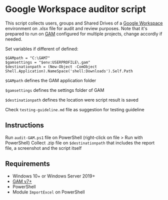 # Google Workspace auditor script

This script collects users, groups and Shared Drives of a [Google Workspace](https://workspace.google.com/) environment on .xlsx file for audit and review purposes. Note that it's prepared to run on [GAM](https://github.com/GAM-team/GAM/) configured for multiple projects, change accordly if needed.

Set variables if different of defined:
```
$GAMpath = "C:\GAM7"
$gamsettings = "$env:USERPROFILE\.gam"
$destinationpath = (New-Object -ComObject Shell.Application).NameSpace('shell:Downloads').Self.Path
```

`$GAMpath` defines the GAM application folder

`$gamsettings` defines the settings folder of GAM

`$destinationpath` defines the location were script result is saved

Check `testing-guideline.md` file as suggestion for testing guideline

## Instructions

Run `audit-GAM.ps1` file on PowerShell (right-click on file > Run with PowerShell)
Collect .zip file on `$destinationpath` that includes the report file, a screenshot and the script itself

## Requirements

* Windows 10+ or Windows Server 2019+
* [GAM v7+](https://github.com/GAM-team/GAM/)
* PowerShell
* Module `ImportExcel` on PowerShell
